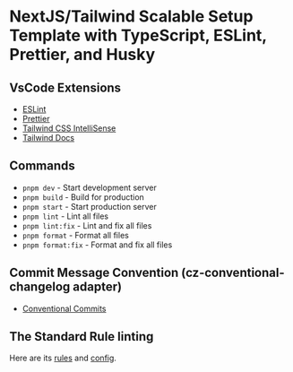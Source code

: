 # NextJS/Tailwind Scalable Setup Template with TypeScript, ESLint, Prettier, and Husky

## VsCode Extensions

- [ESLint](https://marketplace.visualstudio.com/items?itemName=dbaeumer.vscode-eslint)
- [Prettier](https://marketplace.visualstudio.com/items?itemName=esbenp.prettier-vscode)
- [Tailwind CSS IntelliSense](https://marketplace.visualstudio.com/items?itemName=bradlc.vscode-tailwindcss)
- [Tailwind Docs](https://marketplace.visualstudio.com/items?itemName=bradlc.vscode-tailwindcss)

## Commands

- `pnpm dev` - Start development server
- `pnpm build` - Build for production
- `pnpm start` - Start production server
- `pnpm lint` - Lint all files
- `pnpm lint:fix` - Lint and fix all files
- `pnpm format` - Format all files
- `pnpm format:fix` - Format and fix all files

## Commit Message Convention (cz-conventional-changelog adapter)

- [Conventional Commits](https://www.conventionalcommits.org/en/v1.0.0/)

## The Standard Rule linting

Here are its [rules](https://standardjs.com/rules.html) and [config](https://standardjs.com/index.html#can-i-use-a-custom-style-guide).
